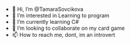 - 👋 Hi, I’m @TamaraSovcikova
- 👀 I’m interested in Learning to program
- 🌱 I’m currently learning C#
- 💞️ I’m looking to collaborate on my card game
- 📫 How to reach me, dont, im an introvert

<!---
TamaraSovcikova/TamaraSovcikova is a ✨ special ✨ repository because its `README.md` (this file) appears on your GitHub profile.
You can click the Preview link to take a look at your changes.
--->
